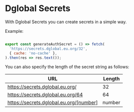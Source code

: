 # Dglobal Secrets

With Dglobal Secrets you can create secrets in a simple way.

Example:

```js

export const generateAuthSecret = () => fetch(
  'https://secrets.dglobal.eu.org/32',
  { cache: 'no-cache' },
).then(res => res.text());

```

You can also specify the length of the secret string as follows:

| URL  | Length  |
| ------------- | ------------- |
| https://secrets.dglobal.eu.org/  | 32  |
| https://secrets.dglobal.eu.org/64  | 64  |
| https://secrets.dglobal.eu.org/[number]  | number  |
